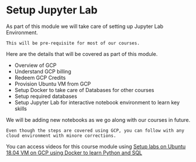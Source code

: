# Setup Jupyter Lab

As part of this module we will take care of setting up Jupyter Lab Environment.

```{note}
This will be pre-requisite for most of our courses.
```

Here are the details that will be covered as part of this module.
* Overview of GCP
* Understand GCP billing
* Redeem GCP Credits
* Provision Ubuntu VM from GCP
* Setup Docker to take care of Databases for other courses
* Setup required databases
* Setup Jupyter Lab for interactive notebook environment to learn key skills

We will be adding new notebooks as we go along with our courses in future.

```{note}
Even though the steps are covered using GCP, you can follow with any cloud environment with minore corrections.
```

You can access videos for this course module using [Setup labs on Ubuntu 18.04 VM on GCP using Docker to learn Python and SQL](https://www.youtube.com/playlist?list=PLf0swTFhTI8qOGXb3e6BmqHGQ-tnsP51q)

